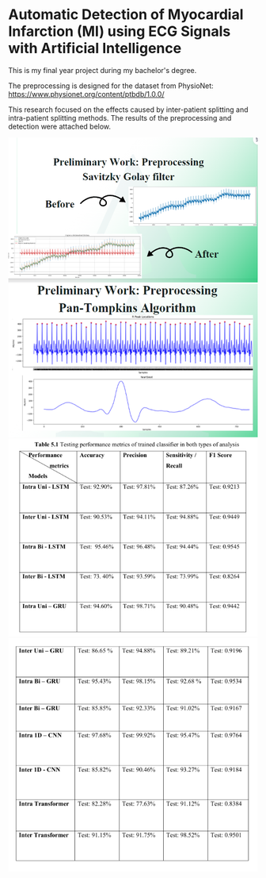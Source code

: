 # Automatic Detection of Myocardial Infarction (MI) using ECG Signals with Artificial Intelligence

This is my final year project during my bachelor's degree.

The preprocessing is designed for the dataset from PhysioNet: https://www.physionet.org/content/ptbdb/1.0.0/

This research focused on the effects caused by inter-patient splitting and intra-patient splitting methods. The results of the preprocessing and detection were attached below.

![Alt text](./img/Savitzky.png "Savitzky-Golay Filter helps removing the noise and baseline wandering")
![Alt text](./img/Pan-Tompkins.png "Pan-Tompkins helps locating the R-peaks for segmentation later")
![Alt text](./img/Result-1.png "Results of each model pt-1")
![Alt text](./img/Result-2.png "SResults of each model pt-2")

